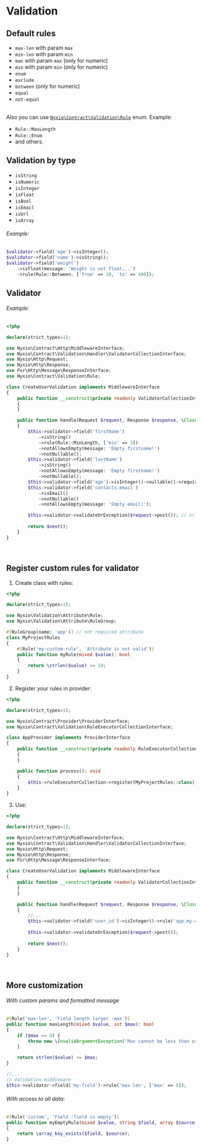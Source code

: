 # Validation

## Default rules
- `max-len` with param `max`
- `min-len` with param `min`
- `max` with param `max` (only for numeric)
- `min` with param `min` (only for numeric)
- `enum`
- `exclude`
- `between` (only for numeric)
- `equal`
- `not-equal`

<br>Also you can use [`Nyxio\Contract\Validation\Rule`](https://github.com/nyxio-php/nyxio/blob/main/src/Contract/Validation/Rule.php) enum.
Example:
- `Rule::MaxLength`
- `Rule::Enum`
- and others.

## Validation by type
- `isString`
- `isNumeric`
- `isInteger`
- `isFloat`
- `isBool`
- `isEmail`
- `isUrl`
- `isArray`

###### Example:
```php
$validator->field('age')->isInteger();
$validator->field('name')->isString();
$validator->field('weight')
    ->isFloat(message: 'Weight is not float...')
    ->rule(Rule::Between, ['from' => 10, 'to' => 400]);
```



## Validator
###### Example:
```php
<?php

declare(strict_types=1);

use Nyxio\Contract\Http\MiddlewareInterface;
use Nyxio\Contract\Validation\Handler\ValidatorCollectionInterface;
use Nyxio\Http\Request;
use Nyxio\Http\Response;
use Psr\Http\Message\ResponseInterface;
use Nyxio\Contract\Validation\Rule;

class CreateUserValidation implements MiddlewareInterface
{
    public function __construct(private readonly ValidatorCollectionInterface $validator)
    {
    }

    public function handle(Request $request, Response $response, \Closure $next): ResponseInterface
    {
        $this->validator->field('firstName')
            ->isString()
            ->rule(Rule::MinLength, ['min' => 3])
            ->notAllowsEmpty(message: 'Empty firstname!')
            ->notNullable();
        $this->validator->field('lastName')
            ->isString()
            ->notAllowsEmpty(message: 'Empty firstname!')
            ->notNullable();
        $this->validator->field('age')->isInteger()->nullable()->required();
        $this->validator->field('contacts.email')
            ->isEmail()
            ->notNullable()
            ->notAllowsEmpty(message: 'Empty email!');

        $this->validator->validateOrException($request->post()); // or $this->validator->getErrors($request->post());
        
        return $next();
    }
}

```
<br>


## Register custom rules for validator
1. Create class with rules:
```php
<?php

declare(strict_types=1);

use Nyxio\Validation\Attribute\Rule;
use Nyxio\Validation\Attribute\RuleGroup;

#[RuleGroup(name: 'app')] // not required attribute
class MyProjectRules
{
    #[Rule('my-custom-rule', 'Attribute is not valid')]
    public function myRule(mixed $value): bool
    {
        return \strlen($value) >= 10;
    }
}
```
2. Register your rules in provider:
```php
<?php

declare(strict_types=1);

use Nyxio\Contract\Provider\ProviderInterface;
use Nyxio\Contract\Validation\RuleExecutorCollectionInterface;

class AppProvider implements ProviderInterface
{
    public function __construct(private readonly RuleExecutorCollectionInterface $ruleExecutorCollection)
    {
    }

    public function process(): void
    {
        $this->ruleExecutorCollection->register(MyProjectRules::class);
    }
}
```
3. Use:
```php
<?php

declare(strict_types=1);

use Nyxio\Contract\Http\MiddlewareInterface;
use Nyxio\Contract\Validation\Handler\ValidatorCollectionInterface;
use Nyxio\Http\Request;
use Nyxio\Http\Response;
use Psr\Http\Message\ResponseInterface;

class CreateUserValidation implements MiddlewareInterface
{
    public function __construct(private readonly ValidatorCollectionInterface $validator)
    {
    }

    public function handle(Request $request, Response $response, \Closure $next): ResponseInterface
    {
        //...
        $this->validator->field('user_id')->isInteger()->rule('app.my-custom-rule');
        
        $this->validator->validateOrException($request->post());
        
        return $next();
    }
}

```

<br>

## More customization

###### With custom params and formatted message
```php
#[Rule('max-len', 'Field length larger :max')]
public function maxLength(mixed $value, int $max): bool
{
    if ($max <= 0) {
        throw new \InvalidArgumentException('Max cannot be less than or equal to zero');
    }

    return strlen($value) <= $max;
}
```
```php
//...
// Validation middleware
$this->validator->field('my-field')->rule('max-len', ['max' => 5]);
```


###### With access to all data:
```php
#[Rule('custom', 'Field :field is empty')]
public function myEmptyRule(mixed $value, string $field, array $source): bool
{
    return \array_key_exists($field, $source);
}
```
